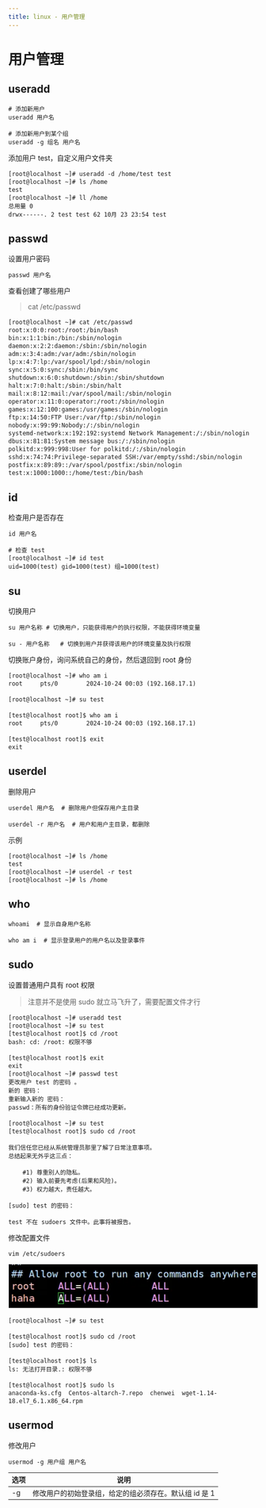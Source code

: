 ```yaml
---
title: linux - 用户管理
---
```


# 用户管理

## useradd

```shell
# 添加新用户
useradd 用户名

# 添加新用户到某个组
useradd -g 组名 用户名
```

添加用户 test，自定义用户文件夹

```shell
[root@localhost ~]# useradd -d /home/test test
[root@localhost ~]# ls /home
test
[root@localhost ~]# ll /home
总用量 0
drwx------. 2 test test 62 10月 23 23:54 test
```

## passwd

设置用户密码

```shell
passwd 用户名
```

查看创建了哪些用户

> cat /etc/passwd

```shell
[root@localhost ~]# cat /etc/passwd
root:x:0:0:root:/root:/bin/bash
bin:x:1:1:bin:/bin:/sbin/nologin
daemon:x:2:2:daemon:/sbin:/sbin/nologin
adm:x:3:4:adm:/var/adm:/sbin/nologin
lp:x:4:7:lp:/var/spool/lpd:/sbin/nologin
sync:x:5:0:sync:/sbin:/bin/sync
shutdown:x:6:0:shutdown:/sbin:/sbin/shutdown
halt:x:7:0:halt:/sbin:/sbin/halt
mail:x:8:12:mail:/var/spool/mail:/sbin/nologin
operator:x:11:0:operator:/root:/sbin/nologin
games:x:12:100:games:/usr/games:/sbin/nologin
ftp:x:14:50:FTP User:/var/ftp:/sbin/nologin
nobody:x:99:99:Nobody:/:/sbin/nologin
systemd-network:x:192:192:systemd Network Management:/:/sbin/nologin
dbus:x:81:81:System message bus:/:/sbin/nologin
polkitd:x:999:998:User for polkitd:/:/sbin/nologin
sshd:x:74:74:Privilege-separated SSH:/var/empty/sshd:/sbin/nologin
postfix:x:89:89::/var/spool/postfix:/sbin/nologin
test:x:1000:1000::/home/test:/bin/bash
```

## id

检查用户是否存在

```shell
id 用户名

# 检查 test
[root@localhost ~]# id test
uid=1000(test) gid=1000(test) 组=1000(test)
```

## su

切换用户

```shell
su 用户名称	# 切换用户，只能获得用户的执行权限，不能获得环境变量

su - 用户名称	# 切换到用户并获得该用户的环境变量及执行权限
```

切换账户身份，询问系统自己的身份，然后退回到 root 身份

```shell
[root@localhost ~]# who am i
root     pts/0        2024-10-24 00:03 (192.168.17.1)

[root@localhost ~]# su test

[test@localhost root]$ who am i
root     pts/0        2024-10-24 00:03 (192.168.17.1)

[test@localhost root]$ exit
exit
```

## userdel

删除用户

```shell
userdel 用户名	 # 删除用户但保存用户主目录

userdel -r 用户名  # 用户和用户主目录，都删除
```

示例

```shell
[root@localhost ~]# ls /home
test
[root@localhost ~]# userdel -r test
[root@localhost ~]# ls /home
```

## who

```shell
whoami  # 显示自身用户名称

who am i  # 显示登录用户的用户名以及登录事件
```

## sudo

设置普通用户具有 root 权限

> 注意并不是使用 sudo 就立马飞升了，需要配置文件才行

```shell
[root@localhost ~]# useradd test
[root@localhost ~]# su test
[test@localhost root]$ cd /root
bash: cd: /root: 权限不够

[test@localhost root]$ exit
exit
[root@localhost ~]# passwd test
更改用户 test 的密码 。
新的 密码：
重新输入新的 密码：
passwd：所有的身份验证令牌已经成功更新。

[root@localhost ~]# su test
[test@localhost root]$ sudo cd /root

我们信任您已经从系统管理员那里了解了日常注意事项。
总结起来无外乎这三点：

    #1) 尊重别人的隐私。
    #2) 输入前要先考虑(后果和风险)。
    #3) 权力越大，责任越大。

[sudo] test 的密码：

test 不在 sudoers 文件中。此事将被报告。
```

修改配置文件

```shell
vim /etc/sudoers
```

![修改配置文件](./img/user/user__2024-10-24-00-12-11.png)

```shell
[root@localhost ~]# su test

[test@localhost root]$ sudo cd /root
[sudo] test 的密码：

[test@localhost root]$ ls
ls: 无法打开目录.: 权限不够

[test@localhost root]$ sudo ls
anaconda-ks.cfg  Centos-altarch-7.repo  chenwei  wget-1.14-18.el7_6.1.x86_64.rpm
```

## usermod

修改用户

```shell
usermod -g 用户组 用户名
```

| 选项 | 说明                                                   |
| :--- | ------------------------------------------------------ |
| -g   | 修改用户的初始登录组，给定的组必须存在。默认组 id 是 1 |
